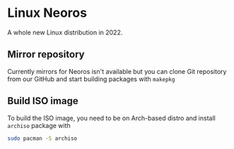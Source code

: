 # Linux Neoros
A whole new Linux distribution in 2022.

## Mirror repository
Currently mirrors for Neoros isn't available but you can clone Git repository from our GitHub and start building packages with `makepkg`

## Build ISO image
To build the ISO image, you need to be on Arch-based distro and install `archiso` package with
```sh
sudo pacman -S archiso
```
